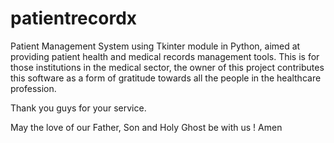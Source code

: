 # patientrecordx
Patient Management System using Tkinter module in Python, aimed at providing patient health and medical records management tools. This is for those institutions in the medical sector, the owner of this project contributes this software as a form of gratitude towards all the people in the healthcare profession.

Thank you guys for your service.

May the love of our Father, Son and Holy Ghost be with us ! Amen
